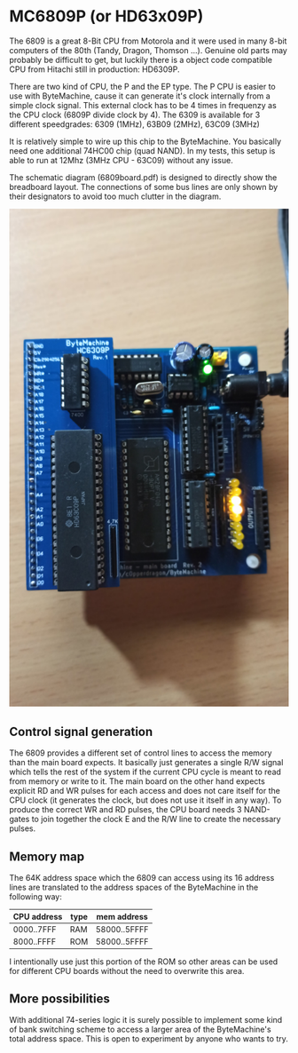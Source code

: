 # MC6809P (or HD63x09P)

The 6809 is a great 8-Bit CPU from Motorola and it were used in many 8-bit computers of the 80th (Tandy, Dragon, Thomson ...).
Genuine old parts may probably be difficult to get, but luckily there is a object code compatible CPU from Hitachi still in production: HD6309P.

There are two kind of CPU, the P and the EP type. The P CPU is easier to use with ByteMachine, cause it can generate it's clock internally 
from a simple clock signal. This external clock has to be 4 times in frequenzy as the CPU clock (6809P divide clock by 4).
The 6309 is available for 3 different speedgrades: 6309 (1MHz), 63B09 (2MHz), 63C09 (3MHz)

It is relatively simple to wire up this chip to the ByteMachine. You basically need one additional 74HC00 chip (quad NAND). In my tests, this
setup is able to run at 12Mhz (3MHz CPU - 63C09) without any issue.

The schematic diagram (6809board.pdf) is designed to directly show the breadboard layout. The connections of some bus lines
are only shown by their designators to avoid too much clutter in the diagram.

![alt text](6809pcb.jpg "Dedicated PCB build")

## Control signal generation

The 6809 provides a different set of control lines to access the memory than the main board expects. It basically just generates a single
R/W signal which tells the rest of the system if the current CPU cycle is meant to read from memory or write to it.
The main board on the other hand expects explicit RD and WR pulses for each access and does not care itself for the CPU clock
(it generates the clock, but does not use it itself in any way). To produce the correct WR and RD pulses, the CPU board
needs 3 NAND-gates to join together the clock E and the R/W line to create the necessary pulses.


## Memory map

The 64K address space which the 6809 can access using its 16 address lines are translated to the address spaces of the ByteMachine in the following way:

| CPU address| type | mem address  |
| ---------- | ---- | ------------ |
| 0000..7FFF | RAM  | 58000..5FFFF |
| 8000..FFFF | ROM  | 58000..5FFFF |

I intentionally use just this portion of the ROM so other areas can be used for different CPU boards without the
need to overwrite this area.

## More possibilities

With additional 74-series logic it is surely possible to implement some kind of bank switching scheme to access a larger area 
of the ByteMachine's total address space. This is open to experiment by anyone who wants to try.





